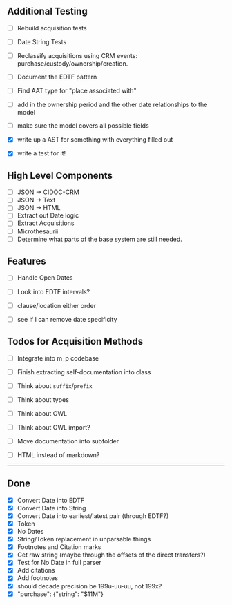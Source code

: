
## Additional Testing
* [ ] Rebuild acquisition tests
* [ ] Date String Tests

* [ ] Reclassify acquisitions using CRM events: purchase/custody/ownership/creation.
* [ ] Document the EDTF pattern
* [ ] Find AAT type for "place associated with"
* [ ] add in the ownership period and the other date relationships to the model
* [ ] make sure the model covers all possible fields
* [X] write up a AST for something with everything filled out
* [X] write a test for it!

## High Level Components
* [ ] JSON -> CIDOC-CRM
* [ ] JSON -> Text
* [ ] JSON -> HTML
* [ ] Extract out Date logic
* [ ] Extract Acquisitions
* [ ] Microthesaurii
* [ ] Determine what parts of the base system are still needed.

## Features 
* [ ] Handle Open Dates
* [ ] Look into EDTF intervals?
* [ ] clause/location either order
* [ ] see if I can remove date specificity


## Todos for Acquisition Methods
* [ ] Integrate into m_p codebase
* [ ] Finish extracting self-documentation into class
* [ ] Think about `suffix`/`prefix`
* [ ] Think about types
* [ ] Think about OWL
* [ ] Think about OWL import?
* [ ] Move documentation into subfolder
* [ ] HTML instead of markdown?


----


## Done

* [x] Convert Date into EDTF
* [x] Convert Date into String
* [x] Convert Date into earliest/latest pair (through EDTF?)
* [x] Token
* [X] No Dates
* [X] String/Token replacement in unparsable things
* [x] Footnotes and Citation marks
* [x] Get raw string (maybe through the offsets of the direct transfers?)
* [X] Test for No Date in full parser
* [x] Add citations
* [x] Add footnotes
* [X] should decade precision be 199u-uu-uu, not 199x?
* [X] "purchase": {"string": "$11M"}
